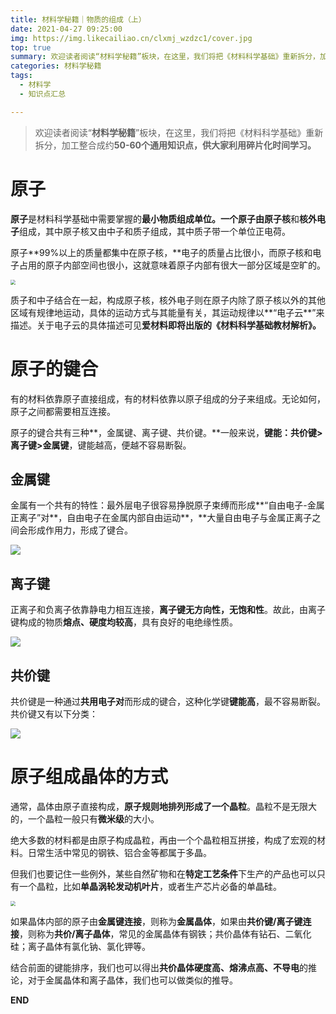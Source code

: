 ```yaml
---
title: 材料学秘籍｜物质的组成（上）
date: 2021-04-27 09:25:00
img: https://img.likecailiao.cn/clxmj_wzdzc1/cover.jpg
top: true
summary: 欢迎读者阅读“材料学秘籍”板块，在这里，我们将把《材料科学基础》重新拆分，加工整合成约50-60个通用知识点，供大家利用碎片化时间学习。
categories: 材料学秘籍
tags:
  - 材料学
  - 知识点汇总

---
```


> 欢迎读者阅读“**材料学秘籍**”板块，在这里，我们将把《材料科学基础》重新拆分，加工整合成约**50-60个通用知识点，供大家利用碎片化时间学习。**

# 原子

**原子**是材料科学基础中需要掌握的**最小物质组成单位。**一个原子由**原子核**和**核外电子**组成，其中原子核又由中子和质子组成，其中质子带一个单位正电荷。



原子**99%以上的质量都集中在原子核，**电子的质量占比很小，而原子核和电子占用的原子内部空间也很小，这就意味着原子内部有很大一部分区域是空旷的。

<img src="https://img.likecailiao.cn/clxmj_wzdzc1/1.jpg" style="zoom:50%;" />



质子和中子结合在一起，构成原子核，核外电子则在原子内除了原子核以外的其他区域有规律地运动，具体的运动方式与其能量有关，其运动规律以**“电子云**”来描述。关于电子云的具体描述可见**爱材料即将出版的《材料科学基础教材解析》。**



# 原子的键合

有的材料依靠原子直接组成，有的材料依靠以原子组成的分子来组成。无论如何，原子之间都需要相互连接。



原子的键合共有三种**，金属键、离子键、共价键。**一般来说，**键能：共价键>离子键>金属键**，键能越高，便越不容易断裂。



## 金属键

金属有一个共有的特性：最外层电子很容易挣脱原子束缚而形成**“自由电子-金属正离子”对**，自由电子在金属内部自由运动**，**大量自由电子与金属正离子之间会形成作用力，形成了键合。

![](https://img.likecailiao.cn/clxmj_wzdzc1/2.png)



## 离子键

正离子和负离子依靠静电力相互连接，**离子键无方向性，无饱和性**。故此，由离子键构成的物质**熔点、硬度均较高**，具有良好的电绝缘性质。

![](https://img.likecailiao.cn/clxmj_wzdzc1/3.png)



## 共价键

共价键是一种通过**共用电子对**而形成的键合，这种化学键**键能高**，最不容易断裂。共价键又有以下分类：

![](https://img.likecailiao.cn/clxmj_wzdzc1/4.png)



# 原子组成晶体的方式

通常，晶体由原子直接构成，**原子规则地排列形成了一个晶粒**。晶粒不是无限大的，一个晶粒一般只有**微米级**的大小。



绝大多数的材料都是由原子构成晶粒，再由一个个晶粒相互拼接，构成了宏观的材料。日常生活中常见的钢铁、铝合金等都属于多晶。



但我们也要记住一些例外，某些自然矿物和在**特定工艺条件**下生产的产品也可以只有一个晶粒，比如**单晶涡轮发动机叶片**，或者生产芯片必备的单晶硅。

<img src="https://img.likecailiao.cn/clxmj_wzdzc1/5.jpg" style="zoom:50%;" />



如果晶体内部的原子由**金属键连接**，则称为**金属晶体**，如果由**共价键/离子键连接**，则称为**共价/离子晶体**，常见的金属晶体有钢铁；共价晶体有钻石、二氧化硅；离子晶体有氯化钠、氯化钾等。



结合前面的键能排序，我们也可以得出**共价晶体硬度高、熔沸点高、不导电**的推论，对于金属晶体和离子晶体，我们也可以做类似的推导。



**END**



